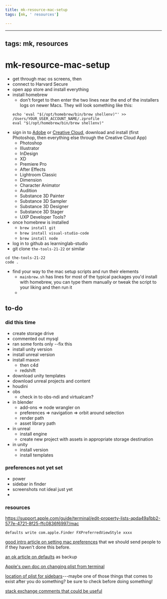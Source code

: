 ```yaml
---
title: mk-resource-mac-setup
tags: [mk, ' resources']

---
```


---
tags: mk, resources
---


# mk-resource-mac-setup

- get through mac os screens, then
- connect to Harvard Secure
- open app store and install everything
- install homebrew
    - don't forget to then enter the two lines near the end of the installers logs on newer Macs.  They will look something like this:
    ```
    echo 'eval "$(/opt/homebrew/bin/brew shellenv)"' >> /Users/YOUR_USER_ACCOUNT_NAME/.zprofile
    eval "$(/opt/homebrew/bin/brew shellenv)"
    ```
- sign in to [Adobe](https://www.adobe.com) or [Creative Cloud](https://creativecloud.adobe.com/cc/), download and install (first Photoshop, then everything else through the Creative Cloud App)
    - Photoshop
    - Illustrator
    - InDesign
    - XD
    - Premiere Pro
    - After Effects
    - Lightroom Classic
    - Dimension
    - Character Animator
    - Audition
    - Substance 3D Painter
    - Substance 3D Sampler
    - Substance 3D Designer
    - Substance 3D Stager
    - UXP Developer Tools?
- once homebrew is installed
    - `brew install git`
    - `brew install visual-studio-code`
    - `brew install node`
- log in to github as learninglab-studio
- git clone `the-tools-21-22` or similar
```
cd the-tools-21-22
code .
```
- find your way to the mac setup scripts and run their elements
    - `mainbrew.sh` has lines for most of the typical packages you'd install with homebrew, you can type them manually or tweak the script to your liking and then run it
    - 



## to-do

### did this time

- create storage drive
- commented out mysql
- ran some fonts only --fix this
- install unity version
- install unreal version
- install maxon
    - then c4d
    - redshift
- download unity templates
- download unreal projects and content
- houdini
- obs
    - check in to obs-ndi and virtualcam?
- in blender
    - add-ons => node wrangler on
    - preferences => navigation => orbit around selection
    - render path
    - asset library path
- in unreal
    - install engine
    - create new project with assets in appropriate storage destination
- in unity
    - install version
    - install templates

### preferences not yet set

- power
- sidebar in finder
- screenshots not ideal just yet
- 

### resources

https://support.apple.com/guide/terminal/edit-property-lists-apda49a1bb2-577e-4721-8f25-ffc0836f6997/mac

```
defaults write com.apple.Finder FXPreferredViewStyle xxxx
```

[good intro article on setting mac preferences](https://pawelgrzybek.com/change-macos-user-preferences-via-command-line/) that we should send people to if they haven't done this before.

[an ok article on defaults](https://www.shell-tips.com/mac/defaults/#gsc.tab=0) as backup

[Apple's own doc on changing plist from terminal](https://support.apple.com/guide/terminal/edit-property-lists-apda49a1bb2-577e-4721-8f25-ffc0836f6997/mac)

[location of plist for sidebars](https://discussions.apple.com/thread/251606267)---maybe one of those things that comes to exist after you do something? be sure to check before doing something!

[stack exchange comments that could be useful](https://apple.stackexchange.com/questions/392088/add-finder-sidebar-section-via-terminal)

